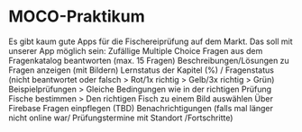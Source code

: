# MOCO-Praktikum
Es gibt kaum gute Apps für die Fischereiprüfung auf dem Markt.
Das soll mit unserer App möglich sein:
Zufällige Multiple Choice Fragen aus dem Fragenkatalog beantworten (max. 15 Fragen)
Beschreibungen/Lösungen zu Fragen anzeigen (mit Bildern)
Lernstatus der Kapitel (%) / Fragenstatus (nicht beantwortet oder falsch > Rot/1x richtig > Gelb/3x richtig > Grün)
Beispielprüfungen > Gleiche Bedingungen wie in der richtigen Prüfung
Fische bestimmen > Den richtigen Fisch zu einem Bild auswählen
Über Firebase Fragen einpflegen (TBD)
Benachrichtigungen (falls mal länger nicht online war/ Prüfungstermine mit Standort /Fortschritte)
